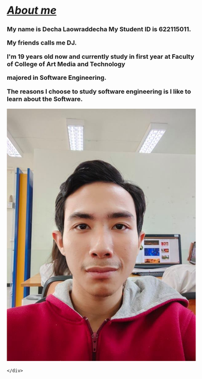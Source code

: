 <!DOCTYPE html>
<html>

<head>
    <meta charset="utf-8" />
    <link rel="stylesheet" href="style.css" />
  
    
</head>

<body>
    <h1><b><u><i>About me</i></u></b></h1>
    <div>
        <h3>
            <p> My name is Decha Laowraddecha My Student ID is 622115011. </p>
            <p> My friends calls me DJ. </p> 
            <p>  I'm 19 years old now and currently study in first year at Faculty of College of Art Media and Technology </p>
            <p>  majored in Software Engineering. </p>
            <p>  The reasons I choose to study software engineering is I like to learn about the Software.</p>
        </h3>
        </p>
    <pr>
        <img src="MySelf.jpg">

        
       
    </div>
</body>

</html>
